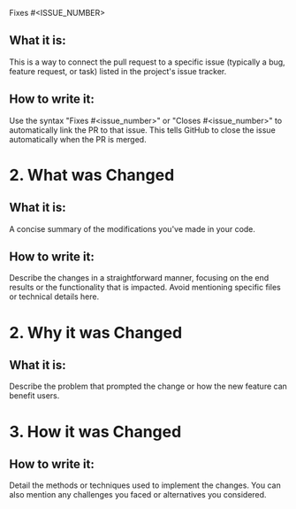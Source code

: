 Fixes #<ISSUE_NUMBER>
## What it is: 
This is a way to connect the pull request to a specific issue (typically a bug, feature request, or task) listed in the project's issue tracker.
## How to write it: 
Use the syntax "Fixes #<issue_number>" or "Closes #<issue_number>" to automatically link the PR to that issue. This tells GitHub to close the issue automatically when the PR is merged.

# 2. What was Changed
## What it is: 
A concise summary of the modifications you've made in your code.
## How to write it: 
Describe the changes in a straightforward manner, focusing on the end results or the functionality that is impacted. Avoid mentioning specific files or technical details here.

# 2. Why it was Changed
## What it is: 
Describe the problem that prompted the change or how the new feature can benefit users.

# 3. How it was Changed
## How to write it: 
Detail the methods or techniques used to implement the changes. You can also mention any challenges you faced or alternatives you considered.
